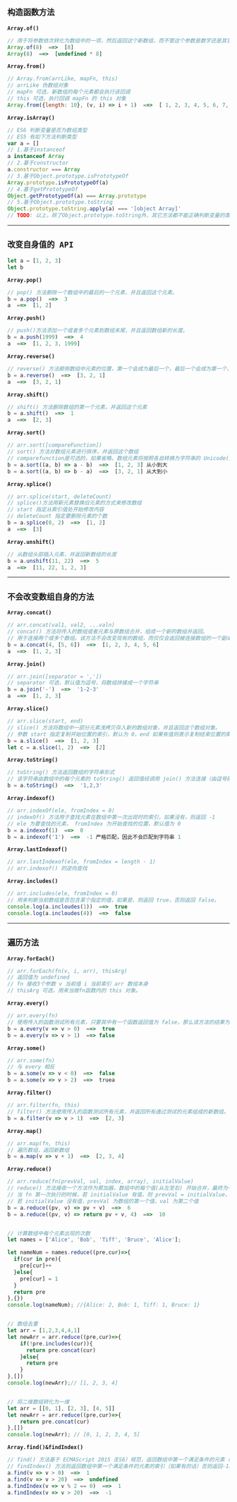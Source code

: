 ## `构造函数方法`

**`Array.of()`**

```javascript
// 用于将参数依次转化为数组中的一项，然后返回这个新数组，而不管这个参数是数字还是其它。它基本上与Array构造器功能一致，唯一的区别就在单个数字参数的处理上
Array.of(8)  ==>  [8]
Array(8)  ==>  [undefined * 8]
```

**`Array.from()`**

```javascript
// Array.from(arrLike, mapFn, this)
// arrLike 伪数组对象
// mapFn 可选，新数组的每个元素都会执行该回调
// this 可选，执行回调 mapFn 的 this 对象
Array.from({length: 10}, (v, i) => i + 1)  ==>  [ 1, 2, 3, 4, 5, 6, 7, 8, 9， 10]
```

**`Array.isArray()`**

```javascript
// ES6 判断变量是否为数组类型
// ES5 有如下方法判断类型
var a = []
// 1.基于instanceof
a instanceof Array
// 2.基于constructor
a.constructor === Array
// 3.基于Object.prototype.isPrototypeOf
Array.prototype.isPrototypeOf(a)
// 4.基于getPrototypeOf
Object.getPrototypeOf(a) === Array.prototype
// 5.基于Object.prototype.toString
Object.prototype.toString.apply(a) === '[object Array]'
// TODO: 以上，除了Object.prototype.toString外，其它方法都不能正确判断变量的类型。
```



****



## `改变自身值的 API`

```javascript
let a = [1, 2, 3]
let b
```

**`Array.pop()`**

```javascript
// pop() 方法删除一个数组中的最后的一个元素，并且返回这个元素。
b = a.pop()  ==>  3
a  ==>  [1, 2]
```

**`Array.push()`**

```javascript
// push()方法添加一个或者多个元素到数组末尾，并且返回数组新的长度。
b = a.push(1999)  ==>  4
a  ==>  [1, 2, 3, 1999]
```

**`Array.reverse()`**

```javascript
// reverse() 方法颠倒数组中元素的位置，第一个会成为最后一个，最后一个会成为第一个，该方法返回对数组的引用。
b = a.reverse()  ==>  [3, 2, 1]
a  ==>  [3, 2, 1]
```

**`Array.shift()`**

```javascript
// shift() 方法删除数组的第一个元素，并返回这个元素
b = a.shift()  ==>  1
a  ==>  [2, 3]
```

**`Array.sort()`**

```javascript
// arr.sort([compareFunction])
// sort() 方法对数组元素进行排序，并返回这个数组
// comparefunction是可选的，如果省略，数组元素将按照各自转换为字符串的 Unicode(万国码) 位点顺序排序，例如 "Boy" 将排到 "apple" 之前。
b = a.sort((a, b) => a - b)  ==>  [1, 2, 3] 从小到大
b = a.sort((a, b) => b - a)  ==>  [3, 2, 1] 从大到小
```

**`Array.splice()`**

```javascript
// arr.splice(start, deleteCount)
// splice()方法用新元素替换旧元素的方式来修改数组
// start 指定从索引值处开始修改内容
// deleteCount 指定要删除元素的个数
b = a.splice(0, 2)  ==>  [1, 2]
a  ==>  [3]
```

**`Array.unshift()`**

```javascript
// 从数组头部插入元素，并返回新数组的长度
b = a.unshift(11, 22)  ==>  5
a  ==>  [11, 22, 1, 2, 3]
```



****



## `不会改变数组自身的方法`

**`Array.concat()`**

```javascript
// arr.concat(val1, val2, ...valn)
// concat() 方法将传入的数组或者元素与原数组合并，组成一个新的数组并返回。
// 用于连接两个或多个数组。该方法不会改变现有的数组，而仅仅会返回被连接数组的一个副本。
b = a.concat(4, [5, 6])  ==>  [1, 2, 3, 4, 5, 6]
a  ==>  [1, 2, 3]
```

**`Array.join()`**

```javascript
// arr.join([separator = ','])
// separator 可选，默认值为逗号，将数组拼接成一个字符串
b = a.join('-')  ==>  '1-2-3'
a  ==>  [1, 2, 3]
```

**`Array.slice()`**

```javascript
// arr.slice(start, end)
// slice() 方法将数组中一部分元素浅拷贝存入新的数组对象，并且返回这个数组对象。
// 参数 start 指定复制开始位置的索引，默认为 0，end 如果有值则表示复制结束位置的索引
b = a.slice()  ==>  [1, 2, 3]
let c = a.slice(1, 2)  ==>  [2]
```

**`Array.toString()`**

```javascript
// toString() 方法返回数组的字符串形式
// 该字符串由数组中的每个元素的 toString() 返回值经调用 join() 方法连接（由逗号隔开）组成。
b = a.toString()  ==>  '1,2,3'
```

**`Array.indexof()`**

```javascript
// arr.indexOf(ele, fromIndex = 0)
// indexOf() 方法用于查找元素在数组中第一次出现时的索引，如果没有，则返回 -1
// ele 为要查找的元素， fromIndex 为开始查找的位置，默认值为 0
b = a.indexof(1)  ==>  0
b = a.indexof('1')  ==>  -1 严格匹配，因此不会匹配到字符串 1
```

**`Array.lastIndexof()`**

```javascript
// arr.lastIndexof(ele, fromIndex = length - 1)
// arr.indexof() 的逆向查找
```

**`Array.includes()`**

```javascript
// arr.includes(ele, fromIndex = 0)
// 用来判断当前数组是否包含某个指定的值，如果是，则返回 true，否则返回 false。
console.log(a.incloudes(1))  ==>  true
console.log(a.incloudes(4))  ==>  false
```



****



## `遍历方法`

**`Array.forEach()`**

```javascript
// arr.forEach(fn(v, i, arr), thisArg)
// 返回值为 undefined 
// fn 接收3个参数 v 当前值 i 当前索引 arr 数组本身
// thisArg 可选，用来当做fn函数内的 this 对象。
```

**`Array.every()`**

```javascript
// arr.every(fn)
// 使用传入的函数测试所有元素，只要其中有一个函数返回值为 false，那么该方法的结果为 false；否则为 true
b = a.every(v => v > 0)  ==>  true
b = a.every(v => v > 1)  ==> false
```

**`Array.some()`**

```javascript
// arr.some(fn)
// 与 every 相反
b = a.some(v => v < 0)  ==>  false
b = a.some(v => v > 2)  ==>  truea
```

**`Array.filter()`**

```javascript
// arr.filter(fn, this)
// filter() 方法使用传入的函数测试所有元素，并返回所有通过测试的元素组成的新数组。它就好比一个过滤器，筛掉不符合条件的元素。
b = a.filter(v => v > 1)  ==>  [2, 3]
```

**`Array.map()`**

```javascript
// arr.map(fn, this)
// 遍历数组，返回新数组
b = a.map(v => v + 1)  ==>  [2, 3, 4]
```

**`Array.reduce()`**

```javascript
// arr.reduce(fn(prevVal, val, index, array), initialValue)
// reduce() 方法接收一个方法作为累加器，数组中的每个值(从左至右) 开始合并，最终为一个值。
// 当 fn 第一次执行的时候，若 initialValue 有值，则 prevVal = initialValue， val 为数组的第一个值
// 若 initialValue 没有值，prevVal 为数组的第一个值，val 为第二个值
b = a.reduce((pv, v) => pv + v)  ==>  6
b = a.reduce((pv, v) => return pv + v, 4)  ==>  10


// 计算数组中每个元素出现的次数
let names = ['Alice', 'Bob', 'Tiff', 'Bruce', 'Alice'];

let nameNum = names.reduce((pre,cur)=>{
  if(cur in pre){
    pre[cur]++
  }else{
    pre[cur] = 1 
  }
  return pre
},{})
console.log(nameNum); //{Alice: 2, Bob: 1, Tiff: 1, Bruce: 1}


// 数组去重
let arr = [1,2,3,4,4,1]
let newArr = arr.reduce((pre,cur)=>{
    if(!pre.includes(cur)){
      return pre.concat(cur)
    }else{
      return pre
    }
},[])
console.log(newArr);// [1, 2, 3, 4]


// 将二维数组转化为一维
let arr = [[0, 1], [2, 3], [4, 5]]
let newArr = arr.reduce((pre,cur)=>{
    return pre.concat(cur)
},[])
console.log(newArr); // [0, 1, 2, 3, 4, 5]
```

**`Array.find()&findIndex()`**

```javascript
// find() 方法基于 ECMAScript 2015（ES6）规范，返回数组中第一个满足条件的元素（如果有的话）， 如果没有，则返回 undefined。
// findIndex() 方法则返回数组中第一个满足条件的元素的索引（如果有的话）否则返回-1。
a.find(v => v > 0)  ==>  1
a.find(v => v > 20)  ==>  undefined
a.findIndex(v => v % 2 == 0)  ==>  1
a.findIndex(v => v > 20)  ==>  -1
```

